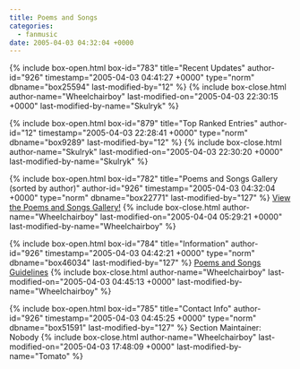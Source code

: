 ```yaml
---
title: Poems and Songs
categories:
  - fanmusic
date: 2005-04-03 04:32:04 +0000
---
```

{% include box-open.html box-id="783" title="Recent Updates" author-id="926" timestamp="2005-04-03 04:41:27 +0000" type="norm" dbname="box25594" last-modified-by="12" %}
<navigator group="Poems and Songs" offdir="true" quantity="10" section="date" display="no" /><displaytor mode="list" />
{% include box-close.html author-name="Wheelchairboy" last-modified-on="2005-04-03 22:30:15 +0000" last-modified-by-name="Skulryk" %}

{% include box-open.html box-id="879" title="Top Ranked Entries" author-id="12" timestamp="2005-04-03 22:28:41 +0000" type="norm" dbname="box9289" last-modified-by="12" %}
<navigator group="Poems and Songs" offdir="true" quantity="10" section="date" display="no" /><displaytor mode="list" />
{% include box-close.html author-name="Skulryk" last-modified-on="2005-04-03 22:30:20 +0000" last-modified-by-name="Skulryk" %}

{% include box-open.html box-id="782" title="Poems and Songs Gallery (sorted by author)" author-id="926" timestamp="2005-04-03 04:32:04 +0000" type="norm" dbname="box22771" last-modified-by="127" %}
<a href="galleries.php">View the Poems and Songs Gallery!</a>
{% include box-close.html author-name="Wheelchairboy" last-modified-on="2005-04-04 05:29:21 +0000" last-modified-by-name="Wheelchairboy" %}

{% include box-open.html box-id="784" title="Information" author-id="926" timestamp="2005-04-03 04:42:21 +0000" type="norm" dbname="box46034" last-modified-by="127" %}
<a href="guidelines.php">Poems and Songs Guidelines</a>
{% include box-close.html author-name="Wheelchairboy" last-modified-on="2005-04-03 04:45:13 +0000" last-modified-by-name="Wheelchairboy" %}

{% include box-open.html box-id="785" title="Contact Info" author-id="926" timestamp="2005-04-03 04:45:25 +0000" type="norm" dbname="box51591" last-modified-by="127" %}
<table1 />Section Maintainer: <table2 />Nobody<table3 />
{% include box-close.html author-name="Wheelchairboy" last-modified-on="2005-04-03 17:48:09 +0000" last-modified-by-name="Tomato" %}
